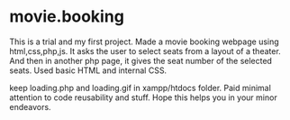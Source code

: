 # movie.booking
This is a trial and my first project. Made a movie booking webpage using html,css,php,js.
It asks the user to select seats from a layout of a theater. And then in another php page, it gives the seat number of the selected seats.
Used basic HTML and internal CSS.

keep loading.php and loading.gif in xampp/htdocs folder.
Paid minimal attention to code reusability and stuff.
Hope this helps you in your minor endeavors.
